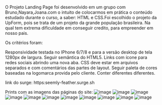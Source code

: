 O Projeto Landing Page foi desenvolvido em um grupo com Bruno,Nayara,Joana.com o intuito de colocarmos em prática o conteúdo estudado durante o curso, a saber: HTML e CSS.Foi escolhido o projeto da UpForm, pois se trata de um projeto da grande população brasileira. Na qual tem extrema dificuldade em conseguir credito, para empreender em nosso pais.

Os critérios foram:


Responsividade testada no IPhone 6/7/8 e para a versão desktop de tela 1280px de largura.
Seguir semântica do HTML5.
Links com ícone para redes sociais abrindo uma nova aba.
CSS deve estar em arquivos separados e com comentários das partes de layout.
Seguir paleta de cores baseadas na logomarca provida pelo cliente.
Conter diferentes diferentes.

link do surge: https:seemly-feather.surge.sh

Prints com as imagens das páginas do site:
![image](https://user-images.githubusercontent.com/86752698/132112070-cf39b3b7-fffd-45b3-bf41-4c70826f5520.png)
![image](https://user-images.githubusercontent.com/86752698/132112076-6ed84913-04d0-459b-96fd-92c4b0b69d54.png)
![image](https://user-images.githubusercontent.com/86752698/132112083-fcf579f3-d34f-4214-aac6-412b096c5c09.png)
![image](https://user-images.githubusercontent.com/86752698/132112087-b96674ca-fbb7-4cc4-99fe-518d774115c6.png)
![image](https://user-images.githubusercontent.com/86752698/132112093-06d01fdb-d3f6-4e4c-a874-a60b448a030b.png)
![image](https://user-images.githubusercontent.com/86752698/132112096-9d9969a6-8037-465d-bbd9-251410ee9253.png)
![image](https://user-images.githubusercontent.com/86752698/132112099-449fb7e2-58ff-4c63-b531-b34e54f8111d.png)
![image](https://user-images.githubusercontent.com/86752698/132112102-f73274da-ea3e-4083-822a-d90d8deafabb.png)
![image](https://user-images.githubusercontent.com/86752698/132112105-a9b7160d-f733-425b-a6ab-449fe1ac56d9.png)
![image](https://user-images.githubusercontent.com/86752698/132112117-ed951469-7da0-4687-b28e-5ddd00fa38fa.png)
![image](https://user-images.githubusercontent.com/86752698/132112123-6f643476-0652-4e87-bc3c-aa393642c064.png)


